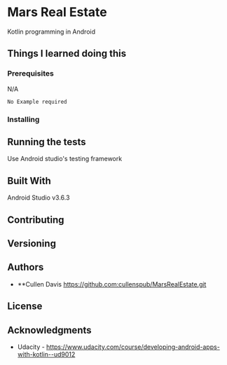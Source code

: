 # Mars Real Estate

Kotlin programming in Android

## Things I learned doing this

   
### Prerequisites
N/A

```
No Example required
```

### Installing


## Running the tests

Use Android studio's testing framework 

## Built With
Android Studio v3.6.3

## Contributing


## Versioning


## Authors

* **Cullen Davis https://github.com:cullenspub/MarsRealEstate.git

## License

## Acknowledgments
* Udacity - https://www.udacity.com/course/developing-android-apps-with-kotlin--ud9012
